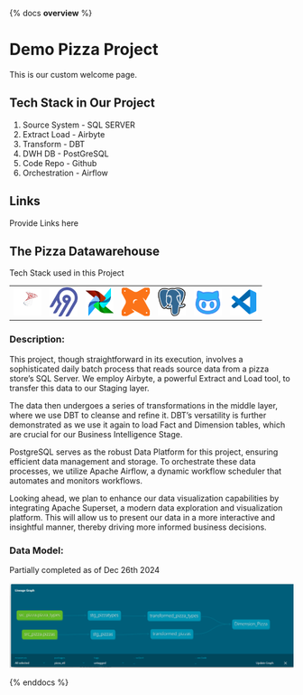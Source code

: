 {% docs __overview__ %}
# Demo Pizza Project

This is our custom welcome page. 

## Tech Stack in Our Project

1. Source System    -   SQL SERVER
2. Extract Load     -   Airbyte
3. Transform        -   DBT
4. DWH DB           -   PostGreSQL
5. Code Repo        -   Github
6. Orchestration    -   Airflow

## Links

Provide Links here


<h2>The Pizza Datawarehouse </h2>
<p>Tech Stack used in this Project</p>
<div style="text-align: center;">
  <table>
    <tr>
      <td align="center"><img src="./logo/microsoft-sql-server-log.png" width="50"/></td>
      <td align="center"><img src="./logo/airbyte-logo.png" width="50"/></td>
      <td align="center"><img src="./logo/airflow-svgrepo-com.png" width="50"/></td>
      <td align="center"><img src="./logo/dbt-svgrepo-com.png" width="50"/></td>
      <td align="center"><img src="./logo/postgresql-svgrepo-com.png" width="50"/></td>
      <td align="center"><img src="./logo/github-svgrepo-com.png" width="50"/></td>
      <td align="center"><img src="./logo/vscode-svgrepo-com.png" width="50"/></td>
    </tr>
  </table>
</div>

<h3>Description:</h3>
<p>This project, though straightforward in its execution, involves a sophisticated daily batch process that reads source data from a pizza store’s SQL Server. We employ Airbyte, a powerful Extract and Load tool, to transfer this data to our Staging layer.

The data then undergoes a series of transformations in the middle layer, where we use DBT to cleanse and refine it. DBT’s versatility is further demonstrated as we use it again to load Fact and Dimension tables, which are crucial for our Business Intelligence Stage.

PostgreSQL serves as the robust Data Platform for this project, ensuring efficient data management and storage. To orchestrate these data processes, we utilize Apache Airflow, a dynamic workflow scheduler that automates and monitors workflows.

Looking ahead, we plan to enhance our data visualization capabilities by integrating Apache Superset, a modern data exploration and visualization platform. This will allow us to present our data in a more interactive and insightful manner, thereby driving more informed business decisions. </p>

<h3>Data Model:</h3>
<p>Partially completed as of Dec 26th 2024</p>

![Data Lineage](./logo/DataModel.png)

{% enddocs %}
